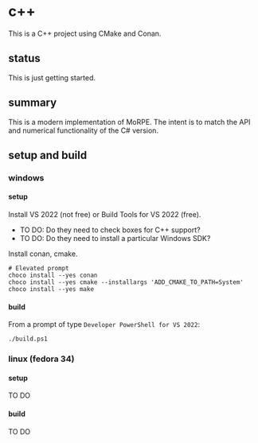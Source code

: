 # c++
This is a C++ project using CMake and Conan.

## status
This is just getting started.

## summary
This is a modern implementation of MoRPE.  The intent is to match the API and numerical functionality of the C# version.

## setup and build

### windows

#### setup
Install VS 2022 (not free) or Build Tools for VS 2022 (free).
  * TO DO:  Do they need to check boxes for C++ support?
  * TO DO:  Do they need to install a particular Windows SDK?

Install conan, cmake.

```pwsh
# Elevated prompt
choco install --yes conan
choco install --yes cmake --installargs 'ADD_CMAKE_TO_PATH=System'
choco install --yes make
```

#### build
From a prompt of type `Developer PowerShell for VS 2022`:

```pwsh
./build.ps1
```

### linux (fedora 34)

#### setup
TO DO

#### build
TO DO
